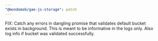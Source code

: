 ```yaml
---
"@mondomob/gae-js-storage": patch
---
```


FIX: Catch any errors in dangling promise that validates default bucket exists in background. This is meant to be informative in the logs only. Also log info if bucket was validated successfully.
